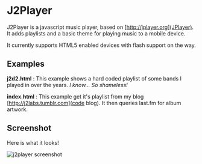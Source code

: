 # J2Player

J2Player is a javascript music player, based on [http://jplayer.org](JPlayer). It adds playlists and a basic theme for playing music to a mobile device.

It currently supports HTML5 enabled devices with flash support on the way.

## Examples

**j2d2.html** : This example shows a hard coded playlist of some bands I played in over the years. *I know... So shameless!*

**index.html** : This example get it's playlist from my blog [http://j2labs.tumblr.com](code blog). It then queries last.fm for album artwork.

## Screenshot

Here is what it looks!

![j2player screenshot](/j2labs/j2player/raw/master/screenshot.png)
